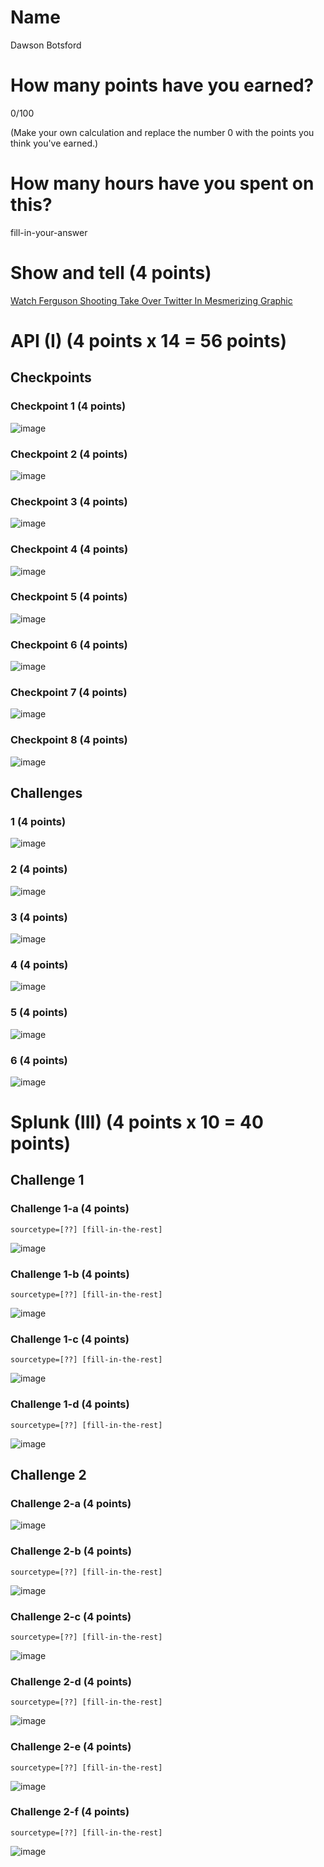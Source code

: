 # Name

Dawson Botsford

# How many points have you earned?

0/100

(Make your own calculation and replace the number 0 with the points you think you've earned.)

# How many hours have you spent on this?

fill-in-your-answer

# Show and tell (4 points)

[Watch Ferguson Shooting Take Over Twitter In Mesmerizing Graphic](http://www.huffingtonpost.com/2014/08/15/ferguson-twitter_n_5681720.html)

# API (I) (4 points x 14 = 56 points)

## Checkpoints

### Checkpoint 1 (4 points)

![image](http://i.imgur.com/1TaUqmN.png)

### Checkpoint 2 (4 points)

![image](image.png?raw=true)

### Checkpoint 3 (4 points)

![image](http://i.imgur.com/klnXpiJ.png)

### Checkpoint 4 (4 points)

![image](image.png?raw=true)

### Checkpoint 5 (4 points)

![image](image.png?raw=true)

### Checkpoint 6 (4 points)

![image](image.png?raw=true)

### Checkpoint 7 (4 points)

![image](image.png?raw=true)

### Checkpoint 8 (4 points)

![image](image.png?raw=true)

## Challenges

### 1 (4 points)

![image](image.png?raw=true)

### 2 (4 points)

![image](image.png?raw=true)

### 3 (4 points)

![image](image.png?raw=true)

### 4 (4 points)

![image](image.png?raw=true)

### 5 (4 points)

![image](image.png?raw=true)

### 6 (4 points)

![image](image.png?raw=true)



# Splunk (III) (4 points x 10 = 40 points)

## Challenge 1

### Challenge 1-a (4 points)
```
sourcetype=[??] [fill-in-the-rest]
```
![image](image.png?raw=true)

### Challenge 1-b (4 points)
```
sourcetype=[??] [fill-in-the-rest]
```
![image](image.png?raw=true)

### Challenge 1-c (4 points)
```
sourcetype=[??] [fill-in-the-rest]
```
![image](image.png?raw=true)

### Challenge 1-d (4 points)
```
sourcetype=[??] [fill-in-the-rest]
```
![image](image.png?raw=true)

## Challenge 2

### Challenge 2-a (4 points)
![image](image.png?raw=true)

### Challenge 2-b (4 points)
```
sourcetype=[??] [fill-in-the-rest]
```
![image](image.png?raw=true)

### Challenge 2-c (4 points)
```
sourcetype=[??] [fill-in-the-rest]
```
![image](image.png?raw=true)

### Challenge 2-d (4 points)
```
sourcetype=[??] [fill-in-the-rest]
```
![image](image.png?raw=true)

### Challenge 2-e (4 points)
```
sourcetype=[??] [fill-in-the-rest]
```
![image](image.png?raw=true)

### Challenge 2-f (4 points)
```
sourcetype=[??] [fill-in-the-rest]
```
![image](image.png?raw=true)
